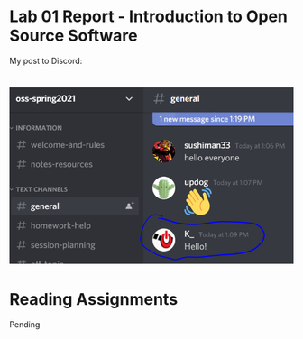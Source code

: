# Lab 01 Report - Introduction to Open Source Software

My post to Discord:
# ![Here I am!](images/discord_hello.PNG)

# Reading Assignments
Pending
